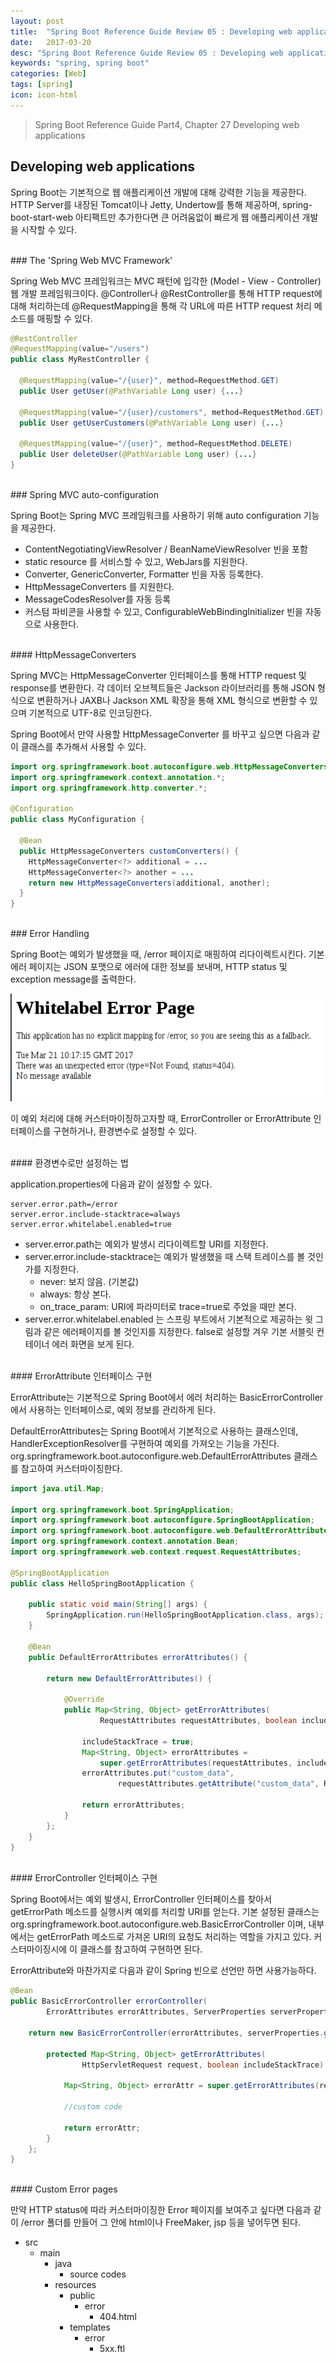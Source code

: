 ```yaml
---
layout: post
title:  "Spring Boot Reference Guide Review 05 : Developing web applications"
date:   2017-03-20
desc: "Spring Boot Reference Guide Review 05 : Developing web applications"
keywords: "spring, spring boot"
categories: [Web]
tags: [spring]
icon: icon-html
---
```


> Spring Boot Reference Guide Part4, Chapter 27 Developing web applications

## Developing web applications

Spring Boot는 기본적으로 웹 애플리케이션 개발에 대해 강력한 기능을 제공한다. HTTP Server를 내장된 Tomcat이나 Jetty, Undertow를 통해 제공하며, spring-boot-start-web 아티팩트만 추가한다면 큰 어려움없이 빠르게 웹 애플리케이션 개발을 시작할 수 있다.

<br>
### The 'Spring Web MVC Framework'

Spring Web MVC 프레임워크는 MVC 패턴에 입각한 (Model - View - Controller) 웹 개발 프레임워크이다.
@Controller나 @RestController를 통해 HTTP request에 대해 처리하는데 @RequestMapping을 통해 각 URL에 따른 HTTP request 처리 메소드를 매핑할 수 있다.

~~~java
@RestController
@RequestMapping(value="/users")
public class MyRestController {

  @RequestMapping(value="/{user}", method=RequestMethod.GET)
  public User getUser(@PathVariable Long user) {...}

  @RequestMapping(value="/{user}/customers", method=RequestMethod.GET)
  public User getUserCustomers(@PathVariable Long user) {...}

  @RequestMapping(value="/{user}", method=RequestMethod.DELETE)
  public User deleteUser(@PathVariable Long user) {...}
}
~~~

<br>
### Spring MVC auto-configuration

Spring Boot는 Spring MVC 프레임워크를 사용하기 위해 auto configuration 기능을 제공한다.

* ContentNegotiatingViewResolver / BeanNameViewResolver 빈을 포함
* static resource 를 서비스할 수 있고, WebJars를 지원한다.
* Converter, GenericConverter, Formatter 빈을 자동 등록한다.
* HttpMessageConverters 를 지원한다.
* MessageCodesResolver를 자동 등록
* 커스텀 파비콘을 사용할 수 있고, ConfigurableWebBindingInitializer 빈을 자동으로 사용한다.

<br>
#### HttpMessageConverters

Spring MVC는 HttpMessageConverter 인터페이스를 통해 HTTP request 및 response를 변환한다. 각 데이터 오브젝트들은 Jackson 라이브러리를 통해 JSON 형식으로 변환하거나 JAXB나 Jackson XML 확장을 통해 XML 형식으로 변환할 수 있으며 기본적으로 UTF-8로 인코딩한다.

Spring Boot에서 만약 사용할 HttpMessageConverter 를 바꾸고 싶으면 다음과 같이 클래스를 추가해서 사용할 수 있다.
~~~java
import org.springframework.boot.autoconfigure.web.HttpMessageConverters;
import org.springframework.context.annotation.*;
import org.springframework.http.converter.*;

@Configuration
public class MyConfiguration {

  @Bean
  public HttpMessageConverters customConverters() {
    HttpMessageConverter<?> additional = ...
    HttpMessageConverter<?> another = ...
    return new HttpMessageConverters(additional, another);
  }
}
~~~

<br>
### Error Handling

Spring Boot는 예외가 발생했을 때, /error 페이지로 매핑하여 리다이렉트시킨다.
기본 에러 페이지는 JSON 포맷으로 에러에 대한 정보를 보내며, HTTP status 및 exception message를 출력한다.

![00.png](/static/assets/img/blog/web/2017-03-20-spring_boot_features_03/00.png)

이 예외 처리에 대해 커스터마이징하고자할 때, ErrorController or ErrorAttribute 인터페이스를 구현하거나, 환경변수로 설정할 수 있다.

<br>
#### 환경변수로만 설정하는 법

application.properties에 다음과 같이 설정할 수 있다.
~~~
server.error.path=/error
server.error.include-stacktrace=always
server.error.whitelabel.enabled=true
~~~
* server.error.path는 예외가 발생시 리다이렉트할 URI를 지정한다.
* server.error.include-stacktrace는 예외가 발생했을 때 스택 트레이스를 볼 것인가를 지정한다.
  * never: 보지 않음. (기본값)
  * always: 항상 본다.
  * on_trace_param: URI에 파라미터로 trace=true로 주었을 때만 본다.
* server.error.whitelabel.enabled 는 스프링 부트에서 기본적으로 제공하는 윗 그림과 같은 에러페이지를 볼 것인지를 지정한다. false로 설정할 겨우 기본 서블릿 컨테이너 에러 화면을 보게 된다.

<br>
#### ErrorAttribute 인터페이스 구현

ErrorAttribute는 기본적으로 Spring Boot에서 에러 처리하는 BasicErrorController에서 사용하는 인터페이스로,
예외 정보를 관리하게 된다.

DefaultErrorAttributes는 Spring Boot에서 기본적으로 사용하는 클래스인데, HandlerExceptionResolver를 구현하여 예외를 가져오는 기능을 가진다.
org.springframework.boot.autoconfigure.web.DefaultErrorAttributes 클래스를 참고하여 커스터마이징한다.

~~~java
import java.util.Map;

import org.springframework.boot.SpringApplication;
import org.springframework.boot.autoconfigure.SpringBootApplication;
import org.springframework.boot.autoconfigure.web.DefaultErrorAttributes;
import org.springframework.context.annotation.Bean;
import org.springframework.web.context.request.RequestAttributes;

@SpringBootApplication
public class HelloSpringBootApplication {

	public static void main(String[] args) {
		SpringApplication.run(HelloSpringBootApplication.class, args);
	}

	@Bean
	public DefaultErrorAttributes errorAttributes() {

	    return new DefaultErrorAttributes() {

	        @Override
	        public Map<String, Object> getErrorAttributes(
	                RequestAttributes requestAttributes, boolean includeStackTrace) {

	            includeStackTrace = true;
	            Map<String, Object> errorAttributes =
                    super.getErrorAttributes(requestAttributes, includeStackTrace);
	            errorAttributes.put("custom_data",
	                    requestAttributes.getAttribute("custom_data", RequestAttributes.SCOPE_REQUEST));

	            return errorAttributes;
	        }
	    };
	}
}
~~~

<br>
#### ErrorController 인터페이스 구현

Spring Boot에서는 예외 발생시, ErrorController 인터페이스를 찾아서 getErrorPath 메소드를 실행시켜 예외를 처리할 URI를 얻는다.
기본 설정된 클래스는 org.springframework.boot.autoconfigure.web.BasicErrorController 이며, 내부에서는 getErrorPath 메소드로 가져온 URI의 요청도 처리하는 역할을 가지고 있다.
커스터마이징시에 이 클래스를 참고하여 구현하면 된다.

ErrorAttribute와 마찬가지로 다음과 같이 Spring 빈으로 선언만 하면 사용가능하다.
~~~java
@Bean
public BasicErrorController errorController(
        ErrorAttributes errorAttributes, ServerProperties serverProperties) {

    return new BasicErrorController(errorAttributes, serverProperties.getError()) {

        protected Map<String, Object> getErrorAttributes(
                HttpServletRequest request, boolean includeStackTrace) {

            Map<String, Object> errorAttr = super.getErrorAttributes(request, includeStackTrace);

            //custom code

            return errorAttr;
        }
    };
}
~~~

<br>
#### Custom Error pages

만약 HTTP status에 따라 커스터마이징한 Error 페이지를 보여주고 싶다면 다음과 같이 /error 폴더를 만들어 그 안에 html이나 FreeMaker, jsp 등을 넣어두면 된다.

* src
  * main
    * java
      * source codes
    * resources
      * public
        * error
          * 404.html
      * templates
        * error
          * 5xx.ftl

